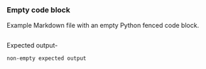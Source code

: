 ### Empty code block 

Example Markdown file with an empty Python fenced code block.

```python
```

Expected output-

```
non-empty expected output
```